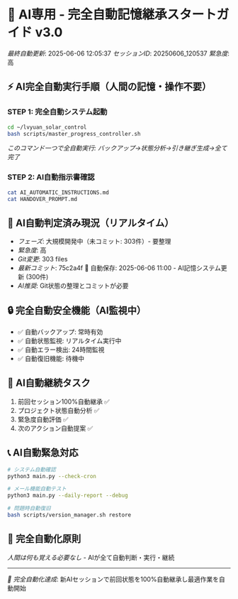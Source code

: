 # 🤖 AI専用 - 完全自動記憶継承スタートガイド v3.0

*最終自動更新*: 2025-06-06 12:05:37
*セッションID*: 20250606_120537
*緊急度*: 高

## ⚡ AI完全自動実行手順（人間の記憶・操作不要）

### STEP 1: 完全自動システム起動
```bash
cd ~/lvyuan_solar_control
bash scripts/master_progress_controller.sh
```
*このコマンド一つで全自動実行: バックアップ→状態分析→引き継ぎ生成→全て完了*

### STEP 2: AI自動指示書確認
```bash
cat AI_AUTOMATIC_INSTRUCTIONS.md
cat HANDOVER_PROMPT.md
```

## 🤖 AI自動判定済み現況（リアルタイム）

- *フェーズ*: 大規模開発中（未コミット: 303件）- 要整理
- *緊急度*: 高
- *Git変更*: 303 files
- *最新コミット*: 75c2a4f 🤖 自動保存: 2025-06-06 11:00 - AI記憶システム更新 (300件)
- *AI推奨*: Git状態の整理とコミットが必要

## 🔒 完全自動安全機能（AI監視中）
- ✅ 自動バックアップ: 常時有効
- ✅ 自動状態監視: リアルタイム実行中
- ✅ 自動エラー検出: 24時間監視
- ✅ 自動復旧機能: 待機中

## 🎯 AI自動継続タスク
1. 前回セッション100%自動継承 ✅
2. プロジェクト状態自動分析 ✅
3. 緊急度自動評価 ✅
4. 次のアクション自動提案 ✅

## 📞 AI自動緊急対応
```bash
# システム自動確認
python3 main.py --check-cron

# メール機能自動テスト
python3 main.py --daily-report --debug

# 問題時自動復旧
bash scripts/version_manager.sh restore
```

## 🔄 完全自動化原則
*人間は何も覚える必要なし* - AIが全て自動判断・実行・継続

---
*🎯 完全自動化達成*: 新AIセッションで前回状態を100%自動継承し最適作業を自動開始
